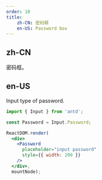 ```yaml
---
order: 10
title:
    zh-CN: 密码框
    en-US: Password box
---
```


## zh-CN

密码框。

## en-US

Input type of password.

```jsx
import { Input } from 'antd';

const Password = Input.Password;

ReactDOM.render(
  <div>
    <Password
      placeholder="input password"
      style={{ width: 200 }}
    />
  </div>,
  mountNode);
```
